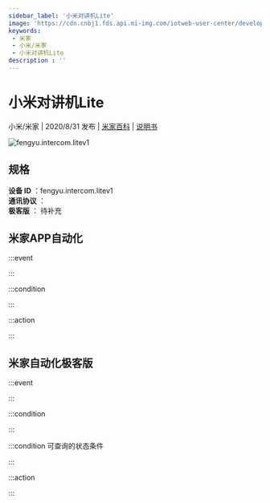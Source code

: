 ```yaml
---
sidebar_label: '小米对讲机Lite'
image: 'https://cdn.cnbj1.fds.api.mi-img.com/iotweb-user-center/developer_1679047722672WvpB2F7g.png?GalaxyAccessKeyId=AKVGLQWBOVIRQ3XLEW&Expires=9223372036854775807&Signature=B9JMt/X/F23ZAL0+nl9qLiZczYc='
keywords: 
 - 米家
 - 小米/米家
 - 小米对讲机Lite
description : ''
---
```

# 小米对讲机Lite

小米/米家 | 2020/8/31 发布 | [米家百科](https://home.mi.com/webapp/content/baike/product/index.html?model=fengyu.intercom.litev1) | [说明书](https://home.mi.com/views/introduction.html?model=fengyu.intercom.litev1&region=cn)

![fengyu.intercom.litev1](https://cdn.cnbj1.fds.api.mi-img.com/iotweb-user-center/developer_1679047722672WvpB2F7g.png?GalaxyAccessKeyId=AKVGLQWBOVIRQ3XLEW&Expires=9223372036854775807&Signature=B9JMt/X/F23ZAL0+nl9qLiZczYc=)

## 规格  
> 
**设备 ID** ：fengyu.intercom.litev1  
**通讯协议** ：  
**极客版**  ： 待补充 


## 米家APP自动化  

:::event  

:::

:::condition  

:::

:::action   

:::

## 米家自动化极客版  

:::event  

:::

:::condition  

:::

:::condition 可查询的状态条件  

:::

:::action  

:::

        
